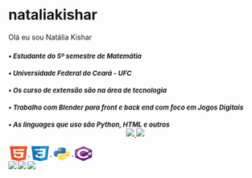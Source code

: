# nataliakishar
Olá eu sou Natália Kishar
<h5><font size="2">• Estudante do 5º semestre de Matemátia<br>
<h5><font size="2">• Universidade Federal do Ceará - UFC <br>
<h5><font size="2">• Os curso de extensão são na área de tecnologia<br>
<h5><font size="2">• Trabalho com Blender para front e back end com foco em Jogos Digitais<br>
<h5><font size="2">• As linguages que uso são Python, HTML e outros<br>
<div align="center">
  <a href="https://github.com/nataliakishar">
  <img height="180em" src="https://github-readme-stats.vercel.app/api?username=nataliakishar&show_icons=true&theme=dark&include_all_commits=true&count_private=true"/>
  <img height="180em" src="https://github-readme-stats.vercel.app/api/top-langs/?username=nataliakishar&layout=compact&langs_count=7&theme=dark"/>
</div>
<div style="display: inline_block"><br>
<img align="center" alt="kishar-HTML" height="30" width="40" src="https://raw.githubusercontent.com/devicons/devicon/master/icons/html5/html5-original.svg">
<img align="center" alt="kishar-CSS" height="30" width="40" src="https://raw.githubusercontent.com/devicons/devicon/master/icons/css3/css3-original.svg">
<img align="center" alt="kishar-Python" height="30" width="40" src="https://raw.githubusercontent.com/devicons/devicon/master/icons/python/python-original.svg">
<img align="center" alt="kishar-Csharp" height="30" width="40" src="https://raw.githubusercontent.com/devicons/devicon/master/icons/csharp/csharp-original.svg">
<div> 
  <a href="https://www.youtube.com/channel/UCwvkyv8QI-ocrnZ4Z6Te8Hg" target="_blank"><img src="https://img.shields.io/badge/YouTube-FF0000?style=for-the-badge&logo=youtube&logoColor=white" target="_blank"></a>
  <a href="http://lattes.cnpq.br/7258973510195914"_blank"><img height="35em"src="http://www.portalfea.fea.usp.br/sites/default/files/u6211/icon-curriculo-lattes.png" target="_blank"></a>
  <a href="https://wa.me/qr/XMTADL4TNCYJF1"_blank"><img height="25em"  src="https://img.shields.io/badge/WhatsApp-25D366?style=for-the-badge&logo=whatsapp&logoColor=white" target="_blank"></a>
  <a href="<a href=" "_blank"></a>

